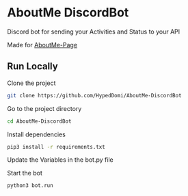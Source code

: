 # AboutMe DiscordBot
Discord bot for sending your Activities and Status to your API

Made for [AboutMe-Page](https://github.com/HypedDomi/AboutMe-Page)

## Run Locally
Clone the project
```bash
git clone https://github.com/HypedDomi/AboutMe-DiscordBot
```

Go to the project directory
```bash
cd AboutMe-DiscordBot
```

Install dependencies
```bash
pip3 install -r requirements.txt
```

Update the Variables in the bot.py file

Start the bot
```bash
python3 bot.run
```
